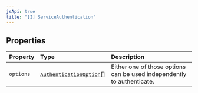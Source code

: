 ```yaml
---
jsApi: true
title: "[I] ServiceAuthentication"
---
```


## Properties

| Property  | Type                                                          | Description                                                            |
| :-------- | :------------------------------------------------------------ | :--------------------------------------------------------------------- |
| `options` | [`AuthenticationOption`](Interface.AuthenticationOption.md)[] | Either one of those options can be used independently to authenticate. |
